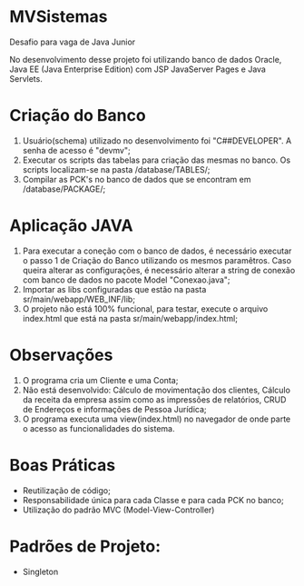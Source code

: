 # MVSistemas
Desafio para vaga de Java Junior

No desenvolvimento desse projeto foi utilizando banco de dados Oracle, Java EE (Java Enterprise Edition) com JSP JavaServer Pages e Java Servlets.
# Criação do Banco
1. Usuário(schema) utilizado no desenvolvimento foi "C##DEVELOPER". A senha de acesso é "devmv";
2. Executar os scripts das tabelas para criação das mesmas no banco. Os scripts localizam-se na pasta /database/TABLES/;
3. Compilar as PCK's no banco de dados que se encontram em /database/PACKAGE/;
# Aplicação JAVA
1. Para executar a coneção com o banco de dados, é necessário executar o passo 1 de Criação do Banco utilizando os mesmos paramêtros. Caso queira alterar as configurações, é necessário alterar a string de conexão com banco de dados no pacote Model "Conexao.java";
2. Importar as libs configuradas que estão na pasta sr/main/webapp/WEB_INF/lib;
3. O projeto não está 100% funcional, para testar, execute o arquivo index.html que está na pasta sr/main/webapp/index.html;
# Observações
1. O programa cria um Cliente e uma Conta;
2. Não está desenvolvido: Cálculo de movimentação dos clientes, Cálculo da receita da empresa assim como as impressões de relatórios, CRUD de Endereços e informações de Pessoa Jurídica;
3. O programa executa uma view(index.html) no navegador de onde parte o acesso as funcionalidades do sistema.
# Boas Práticas
- Reutilização de código;
- Responsabilidade única para cada Classe e para cada PCK no banco;
- Utilização do padrão MVC (Model-View-Controller)
# Padrões de Projeto:
- Singleton
